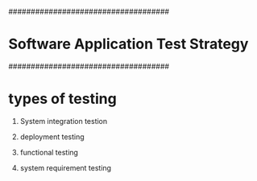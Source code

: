 
####################################
# Software Application Test Strategy
####################################


# types of testing 

1. System integration testion

2. deployment testing

3. functional testing

4. system requirement testing






